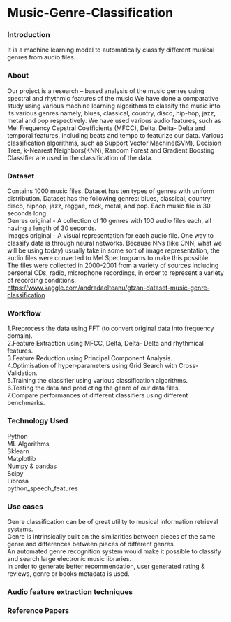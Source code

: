 # Music-Genre-Classification
### Introduction
It is a machine learning model to automatically classify different musical genres from audio files.
### About
Our project is a research – based analysis of the music genres using spectral and rhythmic features of the music We have done a comparative study using various machine learning algorithms to classify the music into its various genres namely, blues, classical, country, disco, hip-hop, jazz, metal and pop respectively. We have used various audio features, such as Mel Frequency Cepstral Coefficients (MFCC), Delta, Delta- Delta and temporal features, including beats and tempo to featurize our data. Various classification algorithms, such as Support Vector Machine(SVM), Decision Tree, k-Nearest Neighbors(KNN), Random Forest and Gradient Boosting Classifier are used in the classification of the data.
### Dataset
Contains 1000 music files. Dataset has ten types of genres with uniform distribution. Dataset has the following genres: blues, classical, country, disco, hiphop, jazz, reggae, rock, metal, and pop. Each music file is 30 seconds long.</br>
Genres original - A collection of 10 genres with 100 audio files each, all having a length of 30 seconds.</br>
Images original - A visual representation for each audio file. One way to classify data is through neural networks. Because NNs (like CNN, what we will be using today) usually take in some sort of image representation, the audio files were converted to Mel Spectrograms to make this possible. </br>
The files were collected in 2000-2001 from a variety of sources including personal CDs, radio, microphone recordings, in order to represent a variety of recording conditions.</br>
https://www.kaggle.com/andradaolteanu/gtzan-dataset-music-genre-classification
### Workflow
1.Preprocess the data using FFT (to convert original data into frequency domain).</br>
2.Feature Extraction using MFCC, Delta, Delta- Delta and rhythmical features.</br>
3.Feature Reduction using Principal Component Analysis.</br>
4.Optimisation of hyper-parameters using Grid Search with Cross-Validation.</br>
5.Training the classifier using various classification algorithms.</br>
6.Testing the data and predicting  the genre of our data files.</br>
7.Compare performances of different classifiers using different benchmarks.
### Technology Used
Python</br>
ML Algorithms</br>
Sklearn</br>
Matplotlib</br>
Numpy & pandas</br>
Scipy</br>
Librosa</br>
python_speech_features
### Use cases
Genre classification can be of great utility to musical information retrieval systems.</br>
Genre is intrinsically built on the similarities between pieces of the same genre and differences between pieces of different genres.</br>
An automated genre recognition system would make it possible to classify and search large electronic music libraries.</br>
In order to generate better recommendation, user generated rating & reviews, genre or books metadata is used.</br>
### Audio feature extraction techniques
### Reference Papers
